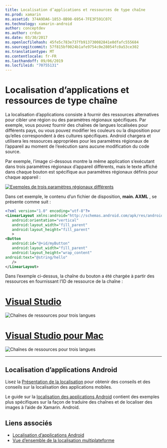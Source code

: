 ```yaml
---
title: Localisation d’applications et ressources de type chaîne
ms.prod: xamarin
ms.assetid: 374A9DA6-1853-8B98-6954-7FE3F591C07C
ms.technology: xamarin-android
author: conceptdev
ms.author: crdun
ms.date: 03/30/2017
ms.openlocfilehash: 45fe5c783e737fb913730082841e0dfafc555684
ms.sourcegitcommit: 57f815bf0024b1afe9754c0e28054fc0a53ce302
ms.translationtype: MT
ms.contentlocale: fr-FR
ms.lasthandoff: 09/06/2019
ms.locfileid: "70755131"
---
```

# <a name="application-localization-and-string-resources"></a>Localisation d’applications et ressources de type chaîne

La localisation d’applications consiste à fournir des ressources alternatives pour cibler une région ou des paramètres régionaux spécifiques. Par exemple, vous pouvez fournir des chaînes de langues localisées pour différents pays, ou vous pouvez modifier les couleurs ou la disposition pour qu’elles correspondent à des cultures spécifiques. Android chargera et utilisera les ressources appropriées pour les paramètres régionaux de l’appareil au moment de l’exécution sans aucune modification du code source.

Par exemple, l’image ci-dessous montre la même application s’exécutant dans trois paramètres régionaux d’appareil différents, mais le texte affiché dans chaque bouton est spécifique aux paramètres régionaux définis pour chaque appareil :

[![Exemples de trois paramètres régionaux différents](application-localization-images/01-click-me-sml.png)](application-localization-images/01-click-me.png#lightbox)

Dans cet exemple, le contenu d’un fichier de disposition, **main. AXML** , se présente comme suit :

```xml
<?xml version="1.0" encoding="utf-8"?>
<LinearLayout xmlns:android="http://schemas.android.com/apk/res/android"
   android:orientation="vertical"
   android:layout_width="fill_parent"
   android:layout_height="fill_parent"
   >
<Button  
   android:id="@+id/myButton"
   android:layout_width="fill_parent"
   android:layout_height="wrap_content"
android:text="@string/hello"
   />
</LinearLayout>
```

Dans l’exemple ci-dessus, la chaîne du bouton a été chargée à partir des ressources en fournissant l’ID de ressource de la chaîne :

# <a name="visual-studiotabwindows"></a>[Visual Studio](#tab/windows)

![Chaînes de ressources pour trois langues](application-localization-images/02-resource-strings-vs.png)

# <a name="visual-studio-for-mactabmacos"></a>[Visual Studio pour Mac](#tab/macos)

![Chaînes de ressources pour trois langues](application-localization-images/02-resource-strings-xs.png)

-----

## <a name="localizing-android-apps"></a>Localisation d’applications Android

Lisez la [Présentation de la localisation](~/cross-platform/app-fundamentals/localization.md) pour obtenir des conseils et des conseils sur la localisation des applications mobiles.

Le guide sur la [localisation des applications Android](~/android/app-fundamentals/localization.md) contient des exemples plus spécifiques sur la façon de traduire des chaînes et de localiser des images à l’aide de Xamarin. Android.

## <a name="related-links"></a>Liens associés

- [Localisation d’applications Android](~/android/app-fundamentals/localization.md)
- [Vue d’ensemble de la localisation multiplateforme](~/cross-platform/app-fundamentals/localization.md)
